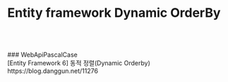 # Entity framework Dynamic OrderBy
<br />
<br />
<br />
### WebApiPascalCase<br />
[Entity Framework 6] 동적 정렬(Dynamic Orderby)<br />
https://blog.danggun.net/11276<br />
<br />
<br />
